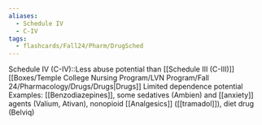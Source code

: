 ```yaml
---
aliases:
  - Schedule IV
  - C-IV
tags:
  - flashcards/Fall24/Pharm/DrugSched
---
```

Schedule IV (C-IV)::Less abuse potential than [[Schedule III (C-III)]] [[Boxes/Temple College Nursing Program/LVN Program/Fall 24/Pharmacology/Drugs/Drugs|Drugs]] Limited dependence potential Examples: [[Benzodiazepines]], some sedatives (Ambien) and [[anxiety]] agents (Valium, Ativan), nonopioid [[Analgesics]] ([[tramadol]]), diet drug (Belviq)
